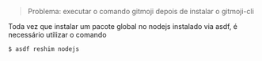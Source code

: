 > Problema: executar o comando gitmoji depois de instalar o gitmoji-cli

Toda vez que instalar um pacote global no nodejs instalado via asdf, é necessário utilizar o comando
```
$ asdf reshim nodejs
```